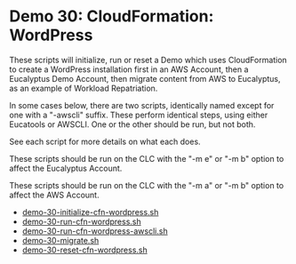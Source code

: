 # Demo 30: CloudFormation: WordPress

These scripts will initialize, run or reset a Demo which uses CloudFormation to create a WordPress
installation first in an AWS Account, then a Eucalyptus Demo Account, then migrate content from
AWS to Eucalyptus, as an example of Workload Repatriation.

In some cases below, there are two scripts, identically named except for one with a "-awscli"
suffix. These perform identical steps, using either Eucatools or AWSCLI. One or the other
should be run, but not both.

See each script for more details on what each does.

These scripts should be run on the CLC with the "-m e" or "-m b" option to affect
the Eucalyptus Account.

These scripts should be run on the CLC with the "-m a" or "-m b" option to affect 
the AWS Account.

* [demo-30-initialize-cfn-wordpress.sh](./demo-30-initialize-cfn-wordpress.sh)
* [demo-30-run-cfn-wordpress.sh](./demo-30-run-cfn-wordpress.sh)
* [demo-30-run-cfn-wordpress-awscli.sh](./demo-30-run-cfn-wordpress-awscli.sh)
* [demo-30-migrate.sh](./demo-30-migrate.sh)
* [demo-30-reset-cfn-wordpress.sh](./demo-30-reset-cfn-wordpress.sh)

